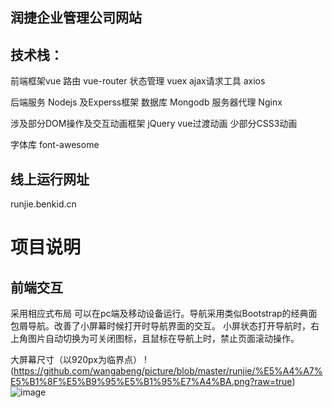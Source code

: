 ## 润捷企业管理公司网站
## 技术栈： 
前端框架vue
路由 vue-router 
状态管理 vuex 
ajax请求工具 axios 

后端服务 Nodejs 及Experss框架
数据库 Mongodb
服务器代理 Nginx

涉及部分DOM操作及交互动画框架 jQuery
vue过渡动画
少部分CSS3动画

字体库 font-awesome

## 线上运行网址
runjie.benkid.cn

# 项目说明
## 前端交互
采用相应式布局 可以在pc端及移动设备运行。导航采用类似Bootstrap的经典面包屑导航。改善了小屏幕时候打开时导航界面的交互。
小屏状态打开导航时，右上角图片自动切换为可关闭图标，且鼠标在导航上时，禁止页面滚动操作。

大屏幕尺寸（以920px为临界点）
!(https://github.com/wangabeng/picture/blob/master/runjie/%E5%A4%A7%E5%B1%8F%E5%B9%95%E5%B1%95%E7%A4%BA.png?raw=true)
![image](https://github.com/wangabeng/picture/blob/master/runjie/%E5%A4%A7%E5%B1%8F%E5%B9%95%E5%B1%95%E7%A4%BA.png?raw=true)


